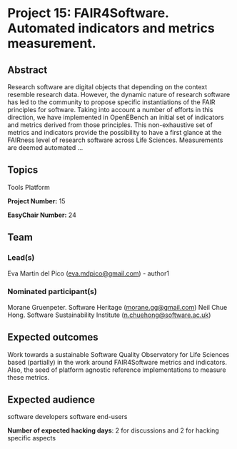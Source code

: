 # Project 15: FAIR4Software. Automated indicators and metrics measurement.

## Abstract

Research software are digital objects that depending on the context resemble research data. However, the dynamic nature of research software has led to the community to propose specific instantiations of the FAIR principles for software. Taking into account a number of efforts in this direction, we have implemented in OpenEBench an initial set of indicators and metrics derived from those principles. This non-exhaustive set of metrics and indicators provide the possibility to have a first glance at the FAIRness level of research software across Life Sciences. Measurements are deemed automated ...

## Topics

Tools Platform

**Project Number:** 15



**EasyChair Number:** 24

## Team

### Lead(s)

Eva Martin del Pico (eva.mdpico@gmail.com) - author1

### Nominated participant(s)

Morane Gruenpeter. Software Heritage (morane.gg@gmail.com)
 Neil Chue Hong. Software Sustainability Institute (n.chuehong@software.ac.uk)

## Expected outcomes

Work towards a sustainable Software Quality Observatory for Life Sciences based (partially) in the work around FAIR4Software metrics and indicators. Also, the seed of platform agnostic reference implementations to measure these metrics.

## Expected audience

software developers
 software end-users

**Number of expected hacking days**: 2 for discussions and 2 for hacking specific aspects

